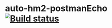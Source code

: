# auto-hm2-postmanEcho [![Build status](https://ci.appveyor.com/api/projects/status/7ag2ogukjhkyxmjt?svg=true)](https://ci.appveyor.com/project/albinamv/auto-hm2-postmanecho)
